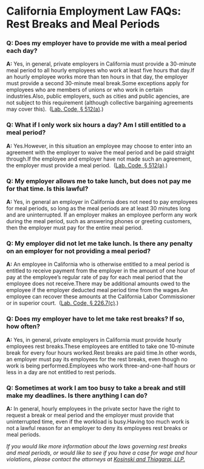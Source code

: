 # California Employment Law FAQs:  Rest Breaks and Meal Periods

### **Q: Does my employer have to provide me with a meal period each day?**

**A:** Yes, in general, private employers in California must provide a 30-minute meal period to all hourly employees who work at least five hours that day.If an hourly employee works more than ten hours in that day, the employer must provide a second 30-minute meal break.Some exceptions apply for employees who are members of unions or who work in certain industries.Also, public employers, such as cities and public agencies, are not subject to this requirement (although collective bargaining agreements may cover this).  ([Lab. Code, § 512(a)](http://leginfo.legislature.ca.gov/faces/codes_displaySection.xhtml?lawCode=LAB&amp;sectionNum=512.).)

### **Q: What if I only work six hours a day? Am I still entitled to a meal period?**

**A:** Yes.However, in this situation an employee may choose to enter into an agreement with the employer to waive the meal period and be paid straight through.If the employee and employer have not made such an agreement, the employer must provide a meal period.  ([Lab. Code, § 512(a)](http://leginfo.legislature.ca.gov/faces/codes_displaySection.xhtml?lawCode=LAB&amp;sectionNum=512.).)

### **Q: My employer allows me to take lunch, but does not pay me for that time. Is this lawful?**

**A:** Yes, in general an employer in California does not need to pay employees for meal periods, so long as the meal periods are at least 30 minutes long and are uninterrupted. If an employer makes an employee perform any work during the meal period, such as answering phones or greeting customers, then the employer must pay for the entire meal period.

### **Q: My employer did not let me take lunch. Is there any penalty on an employer for not providing a meal period?**

**A:** An employee in California who is otherwise entitled to a meal period is entitled to receive payment from the employer in the amount of one hour of pay at the employee’s regular rate of pay for each meal period that the employee does not receive.There may be additional amounts owed to the employee if the employer deducted meal period time from the wages.An employee can recover these amounts at the California Labor Commissioner or in superior court.  ([Lab. Code, § 226.7(c)](https://leginfo.legislature.ca.gov/faces/codes_displaySection.xhtml?lawCode=LAB&amp;sectionNum=226.7.).)

### **Q: Does my employer have to let me take rest breaks? If so, how often?**

**A:** Yes, in general, private employers in California must provide hourly employees rest breaks.These employees are entitled to take one 10-minute break for every four hours worked.Rest breaks are paid time.In other words, an employer must pay its employees for the rest breaks, even though no work is being performed.Employees who work three-and-one-half hours or less in a day are not entitled to rest periods.

### **Q: Sometimes at work I am too busy to take a break and still make my deadlines. Is there anything I can do?**

**A:** In general, hourly employees in the private sector have the right to request a break or meal period and the employer must provide that uninterrupted time, even if the workload is busy.Having too much work is not a lawful reason for an employer to deny its employees rest breaks or meal periods.

_If you would like more information about the laws governing rest breaks and meal periods, or would like to see if you have a case for wage and hour violations, please contact the attorneys at [Kosinski and Thiagaraj, LLP.](/)_
